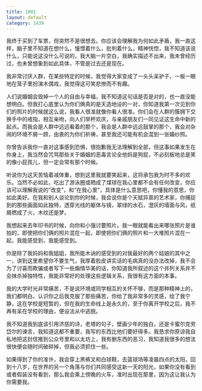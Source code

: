 ```yaml
---
title: 1001
layout: default
category: 1439
---
```


我终于买到了车票，但突然不是很想去。你应该会理解我为何如此矛盾，我一直这样，脑子里不知道在想什么，憧憬着什么，批判着什么，精神恍惚，我不知道该说什么，只能说这没什么可说的，我大脑一片空白，我确实描述不出来，我未曾经历过，也未曾想象到如此具体，不管是过去还是现在。

我非常讨厌人群，在某些特定的时候，我觉得大家变成了一头头呆驴子，一板一眼地在笼子里扮演木偶戏，我觉得这可笑悲惨而不有趣。

人们说婚姻会毁掉一个人的自由与幸福，我不知道这句话是否是对的，也一直没能想明白。但我打心底里认为你们俩真的是天造地设的一对，你知道我第一次见到你们的照片的时候就这么说，我看人很准就像你看人很准。你们会在人群的簇拥下交换手中的戒指，相互亲吻，向人们举杯欢庆，与亲戚朋友们一同见证这生命中新的起点。而我会是人群中远远看着的那个，我会是人群中远远鼓掌的那个，我会对杂闹的环境不屑一顾，由衷的为你们祈祷，甚至我还可能有机会混到一张婚纱照。

你曾告诉我你一直对这事感到恐惧，很抱歉我无法理解到全部，但这事如果发生在你身上，我当然会咒骂那些关于婚姻的恶毒言论全他妈是狗屁，不必刻板地总是笑的像小屁孩儿，但一定会常有那个时候。

听说你为这天苦恼着减体重，想到这里我就要笑起来，这将承包我为时不多的欢乐。当然不必如此，吃出了游泳圈或晒成了煤球在我心里都不会有任何改变，你应该可以理解我说的“改变”，和“在我心里”，具体是什么意思吧，你懂我的意思，你如此美好。在我和别人谈论到你的时候，我会说你是个天赋异禀的艺术家，你捕捉到的那些画面如此独特，透穿光线的躯体与镜，翠绿的水石，澄灰的墙面与风，纸屑燃成了火，木纹还是梦。

我想起来去年印书的时候，向你和小强讨要照片。我一眼就能看出来哪张照片是谁拍的，即使把你们俩的照片混在一起，即使把你们俩的照片和一大堆照片混在一起，我能感受到，我能感受到。

你是除了我妈妈和我姐姐，我所能木讷的感受到的对我最好的两个姑娘的其中之一，讲到这里希望你不要生气，我厚着脸皮讲实话的毛病真的没办法改掉，我不会为了讨喜而欺骗或者写下一些煽情华美的话，你知道我所叙述的这个并列关系并不会抹杀掉独特性，我能非常好的处理这些逻辑关系，我很有这方面的本事。

我的大学时光非常痛苦，不是说环境或同学相互的关怀不够，而是那种精神上的，我们都明白。认识你之后我克服了那些痛苦，你给了我非常多的灵感，给了我宁静，这在学校是短暂的，但在我的生命线上是永久的，至于你离开学校之后，我不再有呆在学校的理由，便设法从中逃脱。

我不知道我到底该引用济慈的诗，老塔的句子，壁画少年的独白，还是卡蜜尔克劳岱尔的谏言，我知道这都不重要，我写的东西比他们要好得多。我恳求你原谅我自私地把这封信推到公众号里和以太坊上，我有删东西的恶习，我知道我很多的想法很快便会随时间破碎掉，但我必须抓住一些。

如果得到了你的准许，我会穿上黑裤叉和白球鞋，去篮球场等凌晨四点的太阳，回到十八岁，在世界的另一个角落与你们共同感受这新一天的阳光，如果你没有看到或者假装没有看到，那么我会乘上傍晚的火车，准时出现在那里，因为这让我认为你需要我。
